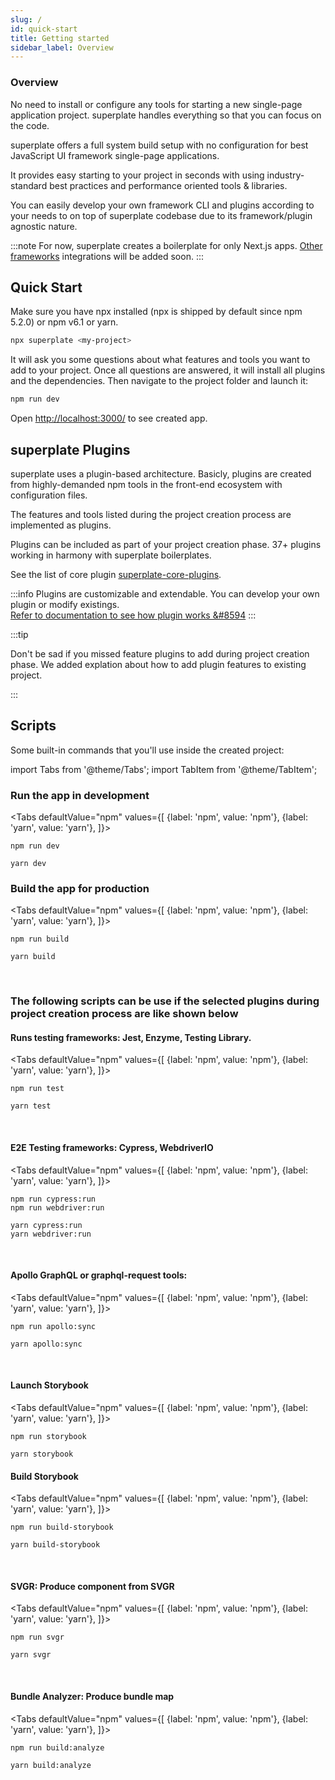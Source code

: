 ```yaml
---
slug: /
id: quick-start
title: Getting started
sidebar_label: Overview
---
```



### Overview
No need to install or configure any tools for starting a new single-page application project. superplate handles everything so that you can focus on the code.

superplate offers a full system build setup with no configuration for best JavaScript UI framework single-page applications. 

It provides easy starting to your project in seconds with using industry-standard best practices and performance oriented tools & libraries.


You can easily develop your own framework CLI and plugins according to your needs to on top of superplate codebase due to its framework/plugin agnostic nature.


:::note
For now, superplate creates a boilerplate for only Next.js apps. [Other frameworks](https://github.com/pankod/superplate/tree/#coming-soon) integrations will be added soon.
:::
## Quick Start

Make sure you have npx installed (npx is shipped by default since npm 5.2.0) or npm v6.1 or yarn.

```bash
npx superplate <my-project>
```
It will ask you some questions about what features and tools you want to add to your project.
Once all questions are answered, it will install all plugins and the dependencies. Then navigate to the project folder and launch it:

```bash
npm run dev
```

Open [http://localhost:3000/](http://localhost:3000/) to see created app.


## superplate Plugins
superplate uses a plugin-based architecture. Basicly, plugins are created from highly-demanded npm tools in the front-end ecosystem with configuration files. 

The features and tools listed during the project creation process are implemented as plugins.

Plugins can be included as part of your project creation phase. 37+ plugins working in harmony with superplate boilerplates.

See the list of core plugin [superplate-core-plugins](https://github.com/pankod/superplate-core-plugins). 

:::info
Plugins are customizable and extendable. You can develop your own plugin or modify existings.  
[Refer to documentation to see how plugin works &#8594](/development/how-it-works)
:::



:::tip

Don't be sad if you missed feature plugins to add during project creation phase. We added explation about how to add plugin features to existing project.

:::


## Scripts

Some built-in commands that you'll use inside the created project:

import Tabs from '@theme/Tabs';
import TabItem from '@theme/TabItem';


### Run the app in development

<Tabs
  defaultValue="npm"
  values={[
    {label: 'npm', value: 'npm'},
    {label: 'yarn', value: 'yarn'},
  ]}>
  <TabItem value="npm">

```
npm run dev
```
  </TabItem>
  
  <TabItem value="yarn">

```
yarn dev
```
  </TabItem>
</Tabs>


### Build the app for production

<Tabs
  defaultValue="npm"
  values={[
    {label: 'npm', value: 'npm'},
    {label: 'yarn', value: 'yarn'},
  ]}>
  <TabItem value="npm">

```
npm run build
```
  </TabItem>
  
  <TabItem value="yarn">

```
yarn build
```
  </TabItem>
</Tabs>

<br />

### The following scripts can be use if the selected plugins during project creation process are like shown below 

#### Runs testing frameworks: Jest, Enzyme, Testing Library.

<Tabs
  defaultValue="npm"
  values={[
    {label: 'npm', value: 'npm'},
    {label: 'yarn', value: 'yarn'},
  ]}>
  <TabItem value="npm">

```
npm run test
```
  </TabItem>
  
  <TabItem value="yarn">

```
yarn test
```
  </TabItem>
</Tabs>

<br />

#### E2E Testing frameworks: Cypress, WebdriverIO

<Tabs
  defaultValue="npm"
  values={[
    {label: 'npm', value: 'npm'},
    {label: 'yarn', value: 'yarn'},
  ]}>
  <TabItem value="npm">

```
npm run cypress:run
npm run webdriver:run
```
  </TabItem>
  
  <TabItem value="yarn">

```
yarn cypress:run
yarn webdriver:run
```
  </TabItem>
</Tabs>

<br />

#### Apollo GraphQL or graphql-request tools:

<Tabs
  defaultValue="npm"
  values={[
    {label: 'npm', value: 'npm'},
    {label: 'yarn', value: 'yarn'},
  ]}>
  <TabItem value="npm">

```
npm run apollo:sync
```
  </TabItem>
  
  <TabItem value="yarn">

```
yarn apollo:sync
```
  </TabItem>
</Tabs>

<br />

#### Launch Storybook 

<Tabs
  defaultValue="npm"
  values={[
    {label: 'npm', value: 'npm'},
    {label: 'yarn', value: 'yarn'},
  ]}>
  <TabItem value="npm">

```
npm run storybook
```
  </TabItem>
  
  <TabItem value="yarn">

```
yarn storybook
```
  </TabItem>
</Tabs>

#### Build Storybook

<Tabs
  defaultValue="npm"
  values={[
    {label: 'npm', value: 'npm'},
    {label: 'yarn', value: 'yarn'},
  ]}>
  <TabItem value="npm">

```
npm run build-storybook
```
  </TabItem>
  
  <TabItem value="yarn">

```
yarn build-storybook
```
  </TabItem>
</Tabs>



<br />

#### SVGR: Produce component from SVGR

<Tabs
  defaultValue="npm"
  values={[
    {label: 'npm', value: 'npm'},
    {label: 'yarn', value: 'yarn'},
  ]}>
  <TabItem value="npm">

```
npm run svgr
```
  </TabItem>
  
  <TabItem value="yarn">

```
yarn svgr
```
  </TabItem>
</Tabs>

<br />

#### Bundle Analyzer: Produce bundle map

<Tabs
  defaultValue="npm"
  values={[
    {label: 'npm', value: 'npm'},
    {label: 'yarn', value: 'yarn'},
  ]}>
  <TabItem value="npm">

```
npm run build:analyze
```
  </TabItem>
  
  <TabItem value="yarn">

```
yarn build:analyze
```
  </TabItem>
</Tabs>